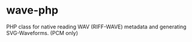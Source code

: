 wave-php
========

PHP class for native reading WAV (RIFF-WAVE) metadata and generating SVG-Waveforms. (PCM only)
